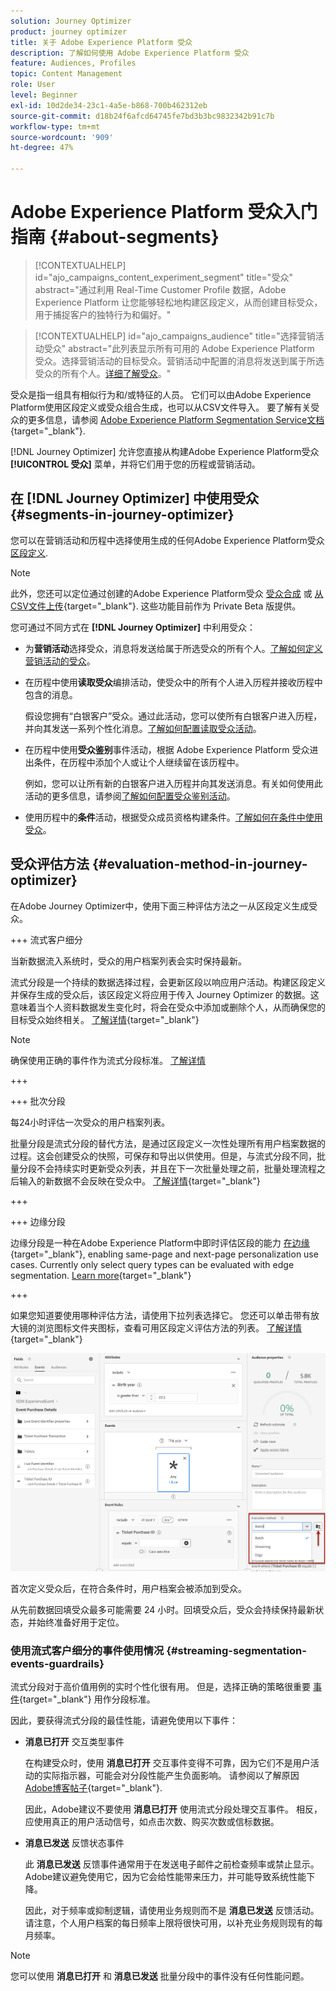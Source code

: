```yaml
---
solution: Journey Optimizer
product: journey optimizer
title: 关于 Adobe Experience Platform 受众
description: 了解如何使用 Adobe Experience Platform 受众
feature: Audiences, Profiles
topic: Content Management
role: User
level: Beginner
exl-id: 10d2de34-23c1-4a5e-b868-700b462312eb
source-git-commit: d18b24f6afcd64745fe7bd3b3bc9832342b91c7b
workflow-type: tm+mt
source-wordcount: '909'
ht-degree: 47%

---
```


# Adobe Experience Platform 受众入门指南 {#about-segments}

>[!CONTEXTUALHELP]
>id="ajo_campaigns_content_experiment_segment"
>title="受众"
>abstract="通过利用 Real-Time Customer Profile 数据，Adobe Experience Platform 让您能够轻松地构建区段定义，从而创建目标受众，用于捕捉客户的独特行为和偏好。"

>[!CONTEXTUALHELP]
>id="ajo_campaigns_audience"
>title="选择营销活动受众"
>abstract="此列表显示所有可用的 Adobe Experience Platform 受众。选择营销活动的目标受众。营销活动中配置的消息将发送到属于所选受众的所有个人。[详细了解受众](../audience/about-audiences.md)。"

受众是指一组具有相似行为和/或特征的人员。 它们可以由Adobe Experience Platform使用区段定义或受众组合生成，也可以从CSV文件导入。 要了解有关受众的更多信息，请参阅 [Adobe Experience Platform Segmentation Service文档](https://experienceleague.adobe.com/docs/experience-platform/segmentation/home.html?lang=zh-Hans){target="_blank"}.

[!DNL Journey Optimizer] 允许您直接从构建Adobe Experience Platform受众 **[!UICONTROL 受众]** 菜单，并将它们用于您的历程或营销活动。

## 在 [!DNL Journey Optimizer] 中使用受众 {#segments-in-journey-optimizer}

您可以在营销活动和历程中选择使用生成的任何Adobe Experience Platform受众 [区段定义](../audience/creating-a-segment-definition.md).

>[!NOTE]
>
>此外，您还可以定位通过创建的Adobe Experience Platform受众 [受众合成](../audience/get-started-audience-orchestration.md) 或 [从CSV文件上传](https://experienceleague.adobe.com/docs/experience-platform/segmentation/ui/overview.html#import-audience){target="_blank"}. 这些功能目前作为 Private Beta 版提供。


您可通过不同方式在 **[!DNL Journey Optimizer]** 中利用受众：

* 为&#x200B;**营销活动**&#x200B;选择受众，消息将发送给属于所选受众的所有个人。[了解如何定义营销活动的受众](../campaigns/create-campaign.md#define-the-audience-audience)。

* 在历程中使用&#x200B;**读取受众**&#x200B;编排活动，使受众中的所有个人进入历程并接收历程中包含的消息。

  假设您拥有“白银客户”受众。通过此活动，您可以使所有白银客户进入历程，并向其发送一系列个性化消息。[了解如何配置读取受众活动](../building-journeys/read-audience.md#configuring-segment-trigger-activity)。

* 在历程中使用&#x200B;**受众鉴别**&#x200B;事件活动，根据 Adobe Experience Platform 受众进出条件，在历程中添加个人或让个人继续留在该历程中。

  例如，您可以让所有新的白银客户进入历程并向其发送消息。有关如何使用此活动的更多信息，请参阅[了解如何配置受众鉴别活动](../building-journeys/audience-qualification-events.md)。

* 使用历程中的&#x200B;**条件**&#x200B;活动，根据受众成员资格构建条件。[了解如何在条件中使用受众](../building-journeys/condition-activity.md#using-a-segment)。

## 受众评估方法 {#evaluation-method-in-journey-optimizer}

在Adobe Journey Optimizer中，使用下面三种评估方法之一从区段定义生成受众。

+++ 流式客户细分

当新数据流入系统时，受众的用户档案列表会实时保持最新。

流式分段是一个持续的数据选择过程，会更新区段以响应用户活动。构建区段定义并保存生成的受众后，该区段定义将应用于传入 Journey Optimizer 的数据。这意味着当个人资料数据发生变化时，将会在受众中添加或删除个人，从而确保您的目标受众始终相关。 [了解详情](https://experienceleague.adobe.com/docs/experience-platform/segmentation/ui/streaming-segmentation.html){target="_blank"}

>[!NOTE]
>
>确保使用正确的事件作为流式分段标准。 [了解详情](#streaming-segmentation-events-guardrails)

+++

+++ 批次分段

每24小时评估一次受众的用户档案列表。

批量分段是流式分段的替代方法，是通过区段定义一次性处理所有用户档案数据的过程。这会创建受众的快照，可保存和导出以供使用。但是，与流式分段不同，批量分段不会持续实时更新受众列表，并且在下一次批量处理之前，批量处理流程之后输入的新数据不会反映在受众中。 [了解详情](https://experienceleague.adobe.com/docs/experience-platform/segmentation/home.html#batch){target="_blank"}

+++

+++ 边缘分段

边缘分段是一种在Adobe Experience Platform中即时评估区段的能力 [在边缘](https://experienceleague.adobe.com/docs/experience-platform/edge/home.html?lang=zh-Hans){target="_blank"}, enabling same-page and next-page personalization use cases. Currently only select query types can be evaluated with edge segmentation. [Learn more](https://experienceleague.adobe.com/docs/experience-platform/segmentation/ui/edge-segmentation.html#query-types){target="_blank"}

+++

如果您知道要使用哪种评估方法，请使用下拉列表选择它。 您还可以单击带有放大镜的浏览图标文件夹图标，查看可用区段定义评估方法的列表。 [了解详情](https://experienceleague.adobe.com/docs/experience-platform/segmentation/ui/segment-builder.html#segment-properties){target="_blank"}

![](assets/evaluation-methods.png)

<!--The determination between batch segmentation and streaming segmentation is made by the system for each audience, based on the complexity and the cost of evaluating the segment definition rule. You can view the evaluation method for each audience in the **[!UICONTROL Evaluation method]** column of the audience list.
    
![](assets/evaluation-method.png)

>[!NOTE]
>
>If the **[!UICONTROL Evaluation method]** column does not display, you  need to add it using configuration button on the top right of the list.-->

首次定义受众后，在符合条件时，用户档案会被添加到受众。

从先前数据回填受众最多可能需要 24 小时。回填受众后，受众会持续保持最新状态，并始终准备好用于定位。

### 使用流式客户细分的事件使用情况 {#streaming-segmentation-events-guardrails}

流式分段对于高价值用例的实时个性化很有用。 但是，选择正确的策略很重要 [事件](https://experienceleague.adobe.com/docs/experience-platform/segmentation/ui/segment-builder.html#events){target="_blank"} 用作分段标准。

因此，要获得流式分段的最佳性能，请避免使用以下事件：

* **消息已打开** 交互类型事件

  在构建受众时，使用 **消息已打开** 交互事件变得不可靠，因为它们不是用户活动的实际指示器，可能会对分段性能产生负面影响。 请参阅以了解原因 [Adobe博客帖子](https://blog.adobe.com/en/publish/2021/06/24/what-apples-mail-privacy-protection-means-for-email-marketers){target="_blank"}.

  因此，Adobe建议不要使用 **消息已打开** 使用流式分段处理交互事件。 相反，应使用真正的用户活动信号，如点击次数、购买次数或信标数据。

* **消息已发送** 反馈状态事件

  此 **消息已发送** 反馈事件通常用于在发送电子邮件之前检查频率或禁止显示。 Adobe建议避免使用它，因为它会给性能带来压力，并可能导致系统性能下降。

  因此，对于频率或抑制逻辑，请使用业务规则而不是 **消息已发送** 反馈活动。 请注意，个人用户档案的每日频率上限将很快可用，以补充业务规则现有的每月频率。

>[!NOTE]
>
>您可以使用 **消息已打开** 和 **消息已发送** 批量分段中的事件没有任何性能问题。
